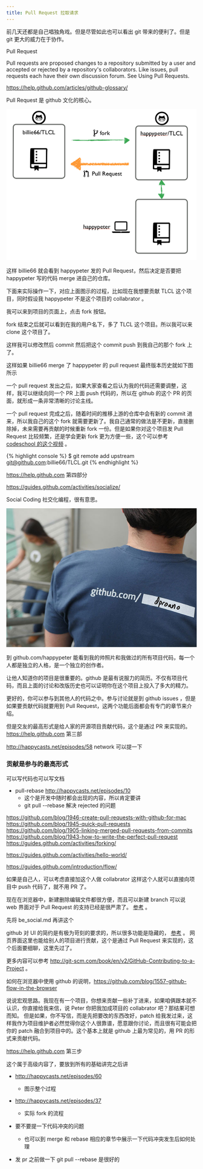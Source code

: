 ```yaml
---
title: Pull Request 拉取请求
---
```



前几天还都是自己唱独角戏。但是尽管如此也可以看出 git 带来的便利了。但是 git 更大的威力在于协作。
<!-- 写到目前，读者还只能感受到 git 带来的麻烦，感受不到 git 带来的便利，所以单兵作战的部分还要给大家梳理一下，用了 git 到底有哪些好处，不然，如果我不是跟团队开发，那么是否就没有必要学 git 了 -->

Pull Request

Pull requests are proposed changes to a repository submitted by a user and accepted or rejected by a repository's collaborators. Like issues, pull requests each have their own discussion forum. See Using Pull Requests.

https://help.github.com/articles/github-glossary/



Pull Request 是 github 文化的核心。


<!-- https://guides.github.com/introduction/flow/index.html -->


![](images/pull_request/pr_flow.png)



这样 billie66 就会看到 happypeter 发的 Pull Request，然后决定是否要把 happypeter 写的代码 merge 进自己的仓库。


下面来实际操作一下，对应上面图示的过程，比如现在我想要贡献 TLCL 这个项目，同时假设我 happypeter 不是这个项目的 collabrator 。

我可以来到项目的页面上，点击 fork 按钮。


fork 结束之后就可以看到在我的用户名下，多了 TLCL 这个项目。所以我可以来 clone 这个项目了。

这样我可以修改然后 commit 然后把这个 commit push 到我自己的那个 fork 上了。


这样如果 billie66 merge 了 happypeter 的 pull request 最终版本历史就如下图所示


一个 pull request 发出之后，如果大家查看之后认为我的代码还需要调整，这样，我可以继续向同一个 PR 上面 push 代码的，所以在 github 的这个 PR 的页面，就形成一条非常清晰的讨论主线。


一个 pull request 完成之后，随着时间的推移上游的仓库中会有新的 commit 进来，所以我自己的这个 fork 就需要更新了。我自己通常的做法是不更新，直接删除掉，未来需要再贡献的时候重新 fork 一份。但是如果你对这个项目发 Pull Request 比较频繁，还是学会更新 fork 更为方便一些，这个可以参考 [codeschool 的这个视频](http://campus.codeschool.com/courses/mastering-github/level/1/section/4/video/1) 。

{% highlight console %}
$ git remote add upstream git@github.com:billie66/TLCL.git 
{% endhighlight %} 

https://help.github.com 第四部分

https://guides.github.com/activities/socialize/

Social Coding 社交化编程，很有意思。

![](images/be_social/pretty_url.jpg)

到 github.com/happypeter 能看到我的帅照片和我做过的所有项目代码，每一个人都是独立的人格，是一个独立的创作者。

让他人知道你的项目是很重要的。github 是最有说服力的简历。不仅有项目代码，而且上面的讨论和改版历史也可以证明你在这个项目上投入了多大的精力。

更好的，你可以参与到其他人的代码之中。参与讨论就是到 github issues ，但是如果要贡献代码就要用到  Pull Request，这两个功能后面都会有专门的章节来介绍。

但是交友的最高形式是给人家的开源项目贡献代码，这个是通过 PR 来实现的。https://help.github.com 第三部


http://happycasts.net/episodes/58 network 可以提一下

### 贡献是参与的最高形式

可以写代码也可以写文档


   - pull-rebase http://happycasts.net/episodes/10
     - 这个是开发中随时都会出现的内容，所以肯定要讲
     - git pull --rebase 解决 rejected 的问题

https://github.com/blog/1946-create-pull-requests-with-github-for-mac
https://github.com/blog/1945-quick-pull-requests
https://github.com/blog/1905-linking-merged-pull-requests-from-commits
https://github.com/blog/1943-how-to-write-the-perfect-pull-request
https://guides.github.com/activities/forking/

https://guides.github.com/activities/hello-world/

https://guides.github.com/introduction/flow/

如果是自己人，可以考虑直接加这个人做 collabrator 这样这个人就可以直接向项目中 push 代码了，就不用 PR 了。

现在在浏览器中，新建删除编辑文件都很方便，而且可以新建 branch 可以说 web 界面对于 Pull Request 的支持已经是很严肃了。
[参考](https://github.com/blog/1557-github-flow-in-the-browser) 。

先将 be_social.md 再讲这个



github 对 UI 的简约是有极为苛刻的要求的，所以很多功能是隐藏的， [参考](http://zachholman.com/talk/git-github-secrets/) 。
网页界面这里也能给别人的项目进行贡献，这个是通过 Pull Request 来实现的，这个后面要细聊，这里先过了。

更多内容可以参考 <http://git-scm.com/book/en/v2/GitHub-Contributing-to-a-Project> 。

如何在浏览器中使用 github 的说明，<https://github.com/blog/1557-github-flow-in-the-browser>


说说宏观思路。我现在有一个项目，你想来贡献一些补丁进来，如果咱俩跟本就不认识，你直接给我来信，说 Peter 你把我加成项目的 collabrator 吧？那结果可想而知。
但是如果，你不写信，而是先把要改的东西改好，patch 给我发过来，这样我作为项目维护者必然觉得你这个人很靠谱，愿意跟你讨论，而且很有可能会把你的 patch 融合到项目中的。这个基本上就是 github 上最为常见的，用 PR 的形式来贡献代码。

https://help.github.com 第三步

这个属于高级内容了，要放到所有的基础讲完之后讲

- http://happycasts.net/episodes/60
  - 图示整个过程

- http://happycasts.net/episodes/37
  - 实际 fork 的流程

- 要不要提一下代码冲突的问题
  - 也可以到 merge 和 rebase 相应的章节中展示一下代码冲突发生后如何处理

- 发 pr 之前做一下 git pull --rebase 是很好的

